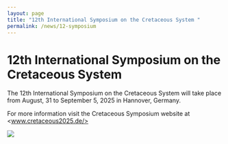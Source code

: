 ```yaml
---
layout: page
title: "12th International Symposium on the Cretaceous System "
permalink: /news/12-symposium
---
```

# 12th International Symposium on the Cretaceous System

The 12th International Symposium on the Cretaceous System will take place from August, 31 to September 5, 2025 in Hannover, Germany.

For more information visit the Cretaceous Symposium website at <www.cretaceous2025.de/>

![](https://stratigraphy.org/subcommission-cretaceous/images/Cretaceous_Symposium2025.jpg)


